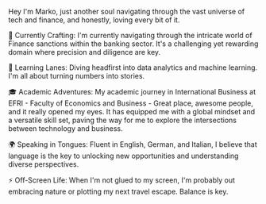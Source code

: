 <!-- -->

Hey I'm Marko, just another soul navigating through the vast universe of tech and finance, and honestly, loving every bit of it.

🔭 Currently Crafting:
I'm currently navigating through the intricate world of Finance sanctions within the banking sector. It's a challenging yet rewarding domain where precision and diligence are key.

🌿 Learning Lanes:
Diving headfirst into data analytics and machine learning. I'm all about turning numbers into stories.

🎓 Academic Adventures:
My academic journey in International Business at EFRI - Faculty of Economics and Business - Great place, awesome people, and it really opened my eyes. It has equipped me with a global mindset and a versatile skill set, paving the way for me to explore the intersections between technology and business.

🌍 Speaking in Tongues:
Fluent in English, German, and Italian, I believe that language is the key to unlocking new opportunities and understanding diverse perspectives.

⚡ Off-Screen Life:
When I'm not glued to my screen, I'm probably out embracing nature or plotting my next travel escape. Balance is key.

